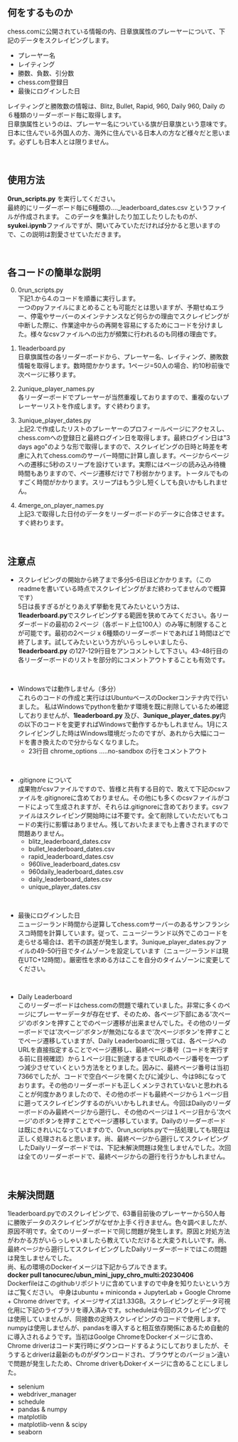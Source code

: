 ## 何をするものか
chess.comに公開されている情報の内、日章旗属性のプレーヤーについて、下記のデータをスクレイピングします。<br>
* プレーヤー名
* レイティング
* 勝数、負数、引分数
* chess.com登録日
* 最後にログインした日<br>

レイティングと勝敗数の情報は、Blitz, Bullet, Rapid, 960, Daily 960, Daily の６種類のリーダーボード毎に取得します。<br>
日章旗属性というのは、プレーヤー名についている旗が日章旗という意味です。日本に住んでいる外国人の方、海外に住んでいる日本人の方など様々だと思います。必ずしも日本人とは限りません。<br>

<br>

## 使用方法
**0run_scripts.py** を実行してください。<br>
最終的にリーダーボード毎に6種類の...._leaderboard_dates.csv というファイルが作成されます。
このデータを集計したり加工したりしたものが、**syukei.ipynb**ファイルですが、開いてみていただければ分かると思いますので、この説明は割愛させていただきます。<br>

<br>

## 各コードの簡単な説明
0. 0run_scripts.py<br>
下記1.から4.のコードを順番に実行します。<br>
一つのpyファイルにまとめることも可能だとは思いますが、予期せぬエラー、停電やサーバーのメインテナンスなど何らかの理由でスクレイピングが中断した際に、作業途中からの再開を容易にするためにコードを分けました。様々なcsvファイルへの出力が頻繁に行われるのも同様の理由です。<br>

1. 1leaderboard.py<br>
日章旗属性の各リーダーボードから、プレーヤー名、レイティング、勝敗数情報を取得します。数時間かかります。1ページ=50人の場合、約10秒前後で次ページに移ります。<br>

2. 2unique_player_names.py<br>
各リーダーボードでプレーヤーが当然重複しておりますので、重複のないプレーヤーリストを作成します。すぐ終わります。<br>

3. 3unique_player_dates.py<br>
上記2.で作成したリストのプレーヤーのプロフィールページにアクセスし、chess.comへの登録日と最終ログイン日を取得します。最終ログイン日は"3 days ago"のような形で取得しますので、スクレイピングの日時と時差を考慮に入れてchess.comのサーバー時間に計算し直します。ページからページへの遷移に5秒のスリープを設けています。実際にはページの読み込み待機時間もありますので、ページ遷移だけで７秒弱かかります。トータルでものすごく時間がかかります。スリープはもう少し短くしても良いかもしれません。<br>

4. 4merge_on_player_names.py<br>
上記3.で取得した日付のデータをリーダーボードのデータに合体させます。すぐ終わります。<br>
<br>

## 注意点
* スクレイピングの開始から終了まで多分5-6日ほどかかります。（このreadmeを書いている時点でスクレイピングがまだ終わってませんので概算です）<br>
5日は長すぎるがとりあえず挙動を見てみたいという方は、**1leaderboard.py**でスクレイピングする範囲を狭めてみてください。各リーダーボードの最初の２ページ（各ボード上位100人）のみ等に制限することが可能です。最初の2ページ x 6種類のリーダーボードであれば１時間ほどで終了します。試してみたいという方がいらっしゃいましたら、**1leaderboard.py** の127-129行目をアンコメントして下さい。43-48行目の各リーダーボードのリストを部分的にコメントアウトすることも有効です。<br>
<br>

* Windowsでは動作しません（多分）<br>
これらのコードの作成と実行ははUbuntuベースのDockerコンテナ内で行いました。
私はWindowsでpythonを動かす環境を既に削除しているため確認しておりませんが、**1leaderboard.py** 及び、**3unique_player_dates.py**内の以下のコードを変更すればWindowsで動作するかもしれません。1月にスクレイピングした時はWindows環境だったのですが、あれから大幅にコードを書き換えたので分からなくなりました。<br>
  * 23行目 chrome_options .....no-sandbox の行をコメントアウト<br>
<br>

* .gitignore について<br>
成果物がcsvファイルですので、皆様と共有する目的で、敢えて下記のcsvファイルを.gitignoreに含めておりません。その他にも多くのcsvファイルがコードによって生成されますが、それらは.gitignoreに含めております。csvファイルはスクレイピング開始時には不要です。全て削除していただいてもコードの実行に影響はありません。残しておいたままでも上書きされますので問題ありません。<br>
  * blitz_leaderboard_dates.csv
  * bullet_leaderboard_dates.csv
  * rapid_leaderboard_dates.csv
  * 960live_leaderboard_dates.csv
  * 960daily_leaderboard_dates.csv
  * daily_leaderboard_dates.csv
  * unique_player_dates.csv<br>
<br>

* 最後にログインした日<br>
ニュージーランド時間から逆算してchess.comサーバーのあるサンフランシスコ時間を計算しています。従って、ニュージーランド以外でこのコードを走らせる場合は、若干の誤差が発生します。3unique_player_dates.pyファイルの49-50行目でタイムゾーンを設定しています（ニュージーランドは現在UTC+12時間）。厳密性を求める方はここを自分のタイムゾーンに変更してください。<br>
<br>

* Daily Leaderboard<br>
このリーダーボードはchess.comの問題で壊れていました。非常に多くのページにプレーヤーデータが存在せず、そのため、各ページ下部にある'次ページ'のボタンを押すことでのページ遷移が出来ませんでした。その他のリーダーボードでは'次ページ'ボタンが無効になるまで'次ページボタン'を押すことでページ遷移していますが、Daily Leaderboardに限っては、各ページへのURLを直接指定することでページ遷移し、最終ページ番号（コードを実行する前に目視確認）から１ページ目に到達するまでURLのページ番号を一つずつ減少させていくという方法をとりました。因みに、最終ページ番号は当初7366でしたが、コードで空白ページを開くたびに減少し、今は98になっております。その他のリーダーボードも正しくメンテされていないと思われることが何度かありましたので、その他のボードも最終ページから１ページ目に遡ってスクレイピングするのがいいかもしれません。今回はDailyのリーダーボードのみ最終ページから遡行し、その他のページは１ページ目から'次ページ'のボタンを押すことでページ遷移しています。Dailyのリーダーボードは既にきれいになっていますので、0run_scripts.pyで一括処理しても現在は正しく処理されると思います。尚、最終ページから遡行してスクレイピングしたDailyリーダーボードでは、下記未解決問題は発生しませんでした。次回は全てのリーダーボードで、最終ページからの遡行を行うかもしれません。<br>

<br>

## 未解決問題<br>
1leaderboard.pyでのスクレイピングで、63番目前後のプレーヤーから50人毎に勝敗データのスクレイピングがなぜか上手く行きません。色々調べましたが、原因不明です。全てのリーダーボードで同じ問題が発生します。原因と対処方法がわかる方がいらっしゃいましたら教えていただけると大変うれしいです。尚、最終ページから遡行してスクレイピングしたDailyリーダーボードではこの問題は発生しませんでした。<br>
尚、私の環境のDockerイメージは下記からプルできます。<br>
**docker pull tanocurec/ubun_mini_jupy_chro_multi:20230406**<br>
Dockerfileはこのgithubリポジトリに含めていますので中身を知りたいという方はご覧ください。
中身はubuntu + miniconda + JupyterLab + Google Chrome + Chrome driverです。イメージサイズは1.33GB。スクレイピングとデータ可視化用に下記のライブラリを導入済みです。scheduleは今回のスクレイピングでは使用していませんが、同接数の定時スクレイピングのコードで使用します。numpyは使用しませんが、pandasを導入すると相互依存関係にあるため自動的に導入されるようです。当初はGoolge ChromeをDockerイメージに含め、Chrome driverはコード実行時にダウンロードするようにしておりましたが、そうするとdriverは最新のものがダウンロードされ、ブラウザとのバージョン違いで問題が発生したため、Chrome driverもDokerイメージに含めることにしました。<br>

* selenium
* webdriver_manager
* schedule
* pandas & numpy
* matplotlib
* matplotlib-venn & scipy
* seaborn
